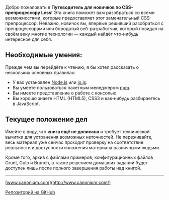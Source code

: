 Добро пожаловать в **Путеводитель для новичков по CSS-препроцессору Less**!
Эта книга поможет вам разобраться со всеми возможностями, которые
предоставляет этот замечательный CSS-препроцессор. Неважно, новичок вы,
впервые решивший разобраться с препроцессорами или бородатый веб-разработчик,
который повидал на своём веку многие технологии — каждый найдёт что-нибудь
интересное для себя.




## Необходимые умения:

Прежде чем вы перейдёте к чтению, я бы хотел рассказать о нескольких основных
правилах:

 * У вас установлен [Node.js](https://nodejs.org/) или [io.js](https://iojs.org/en/index.html).
 * Вы умеете пользоваться пакетным менеджером [npm](https://www.npmjs.com/).
 * Вы имеете представление о работе с консолью.
 * Вы хорошо знаете HTML (HTML5), CSS3 и как-нибудь разбираетесь в JavaScript.




## Текущее положение дел

Имейте в виду, что **книга ещё не дописана** и требует технической вычитки для
устранения возможных неточностей. Не переживайте, весь материал уже сейчас
проходит проверку на соответствие реальности и доступности изложения материала
различными людьми.

Кроме того, архив с файлами примеров, конфигурационных файлов Grunt, Gulp и
Brunch, а также решением домашних заданий будет доступен лишь после полного
завершения работы над книгой.

---

[www.canonium.com](http://www.canonium.com/)

[Репозиторий на GitHub](https://github.com/mrmlnc/less-guidebook-for-beginners)
